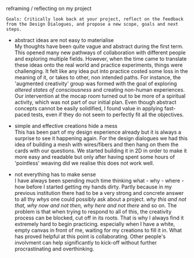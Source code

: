 reframing / reflecting on my project

`Goals: Critically look back at your project, reflect on the feedback from the Design Dialogues, and propose a new scope, goals and next steps.`  

- abstract ideas are not easy to materialise   
My thoughts have been quite vague and abstract during the first term. This opened many new pathways of collaboration with different people and exploring multiple fields. However, when the time came to translate these ideas onto the real world and practice experiments, things were challenging. It felt like any idea put into practice costed some loss in the meaning of it, or takes to other, non intended paths. For instance, the 'augmented creativity' group was formed with the goal of exploring *altered states of consciousness* and creating non-human experiences. Our intervention at the mocap room turned out to be more of a spiritual activity, which was not part of our initial plan. Even though abstract concepts cannot be easily solidified, I found value in applying fast-paced tests, even if they do not seem to perfectly fit all the objectives.  

- simple and effective creations hide a mess  
This has been part of my design experience already but it is always a surprise to see it happening again.
For the design dialogues we had this idea of building a mesh with wires/fibers and then hang on them the cards with our questions. We started building it in 2D in order to make it more easy and readable but only after having spent some hours of 'pointless' weaving did we realise this does not work well.

- not everything has to make sense   
I have always been spending much time thinking what - why - where - how before I started getting my hands dirty. Partly because in my previous institution there had to be a very strong and concrete answer to all thy *whys* one could possibly ask about a project. *why this and not that, why now and not then, why here and not there* and so on. The problem is that when trying to respond to all of this, the creativity process can be blocked, cut off in its roots. That is why I always find it extremely hard to begin practicing. especially when I have a white, empty canvas in front of me, waiting for my creations to fill it in. What has proved helpful at this point is collaborating. Οther people's involvment can help significantly to kick-off without further procrastinating and overthinking.   
